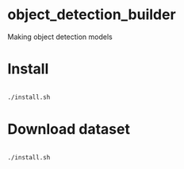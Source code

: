 # object_detection_builder
Making object detection models


# Install

```bash

./install.sh

```

# Download dataset

```bash

./install.sh

```
